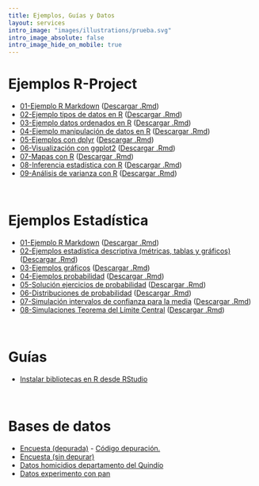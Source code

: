 ```yaml
---
title: Ejemplos, Guías y Datos
layout: services
intro_image: "images/illustrations/prueba.svg"
intro_image_absolute: false
intro_image_hide_on_mobile: true
---
```


# Ejemplos R-Project

- [01-Ejemplo R Markdown](https://rpubs.com/Edimer/742067) ([Descargar .Rmd](/temas/Guides/examples_rproject/ejemplo_rmarkdown.Rmd))
- [02-Ejemplo tipos de datos en R](https://rpubs.com/Edimer/754932) ([Descargar .Rmd](/temas/Guides/examples_rproject/01-tipos-datos.Rmd))
- [03-Ejemplo datos ordenados en R](https://rpubs.com/Edimer/759323) ([Descargar .Rmd](/temas/Guides/examples_rproject/02-Datos-Ordenados.Rmd))
- [04-Ejemplo manipulación de datos en R](https://rpubs.com/Edimer/792751) ([Descargar .Rmd](/temas/Guides/examples_rproject/03-Manejo-datos-dplyr.Rmd))
- [05-Ejemplos con dplyr](https://rpubs.com/Edimer/798751) ([Descargar .Rmd](/temas/Guides/examples_rproject/04-ejemplos-dplyr.Rmd))
- [06-Visualización con ggplot2](https://rpubs.com/Edimer/799561) ([Descargar .Rmd](/temas/Guides/examples_rproject/05-graficos-ggplot2.Rmd))
- [07-Mapas con R](https://rpubs.com/Edimer/806736) ([Descargar .Rmd](/temas/Guides/examples_rproject/06-mapas.Rmd))
- [08-Inferencia estadística con R](https://rpubs.com/Edimer/810356) ([Descargar .Rmd](/temas/Guides/examples_rproject/07-Inferencia.Rmd))
- [09-Análisis de varianza con R](https://rpubs.com/Edimer/813598) ([Descargar .Rmd](/temas/Guides/examples_rproject/08-Anova.Rmd))

<br>

# Ejemplos Estadística

- [01-Ejemplo R Markdown](https://rpubs.com/Edimer/740944) ([Descargar .Rmd](/temas/Guides/examples_statistics/ejemplo_rmarkdown.Rmd))
- [02-Ejemplos estadística descriptiva (métricas, tablas y gráficos)](https://rpubs.com/Edimer/750443) ([Descargar .Rmd](/temas/Guides/examples_statistics/01-estad-descriptiva.Rmd))
- [03-Ejemplos gráficos](https://rpubs.com/Edimer/754939) ([Descargar .Rmd](/temas/Guides/examples_statistics/02-Ejemplo-encuesta.Rmd))
- [04-Ejemplos probabilidad](https://rpubs.com/Edimer/761553) ([Descargar .Rmd](/temas/Guides/examples_statistics/03-Probabilidad.Rmd))
- [05-Solución ejercicios de probabilidad](https://rpubs.com/Edimer/798438) ([Descargar .Rmd](/temas/Guides/examples_statistics/04-solucion-probabilidad.Rmd))
- [06-Distribuciones de probabilidad](https://rpubs.com/Edimer/801814) ([Descargar .Rmd](/temas/Guides/examples_statistics/05-distribuciones-probabilidad.Rmd))
- [07-Simulación intervalos de confianza para la media](https://rpubs.com/Edimer/806674) ([Descargar .Rmd](/temas/Guides/examples_statistics/06-simulacion-intervalos-media.Rmd))
- [08-Simulaciones Teorema del Límite Central](https://rpubs.com/Edimer/809899) ([Descargar .Rmd](/temas/Guides/examples_statistics/07-simulaciones-TLC.Rmd))
<br>

# Guías

- [Instalar bibliotecas en R desde RStudio](/temas/Guides/01-InstallPackage.html)

<br>

# Bases de datos

- [Encuesta (depurada)](/temas/data/encuesta_depurada.xlsx) - [Código depuración.](https://rpubs.com/Edimer/744653)
- [Encuesta (sin depurar)](/temas/data/encuesta.xlsx)
- [Datos homicidios departamento del Quindío](/temas/data/homicidios.csv)
- [Datos experimento con pan](/temas/data/crecimiento_pan.xlsx)